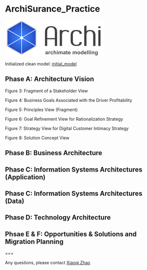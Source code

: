 # ArchiSurance_Practice

![archi_logo](img/Archi_Logo.png)

Initialized clean model: [initial_model](./ArchiSurance_Practice.archimate)

## Phase A: Architecture Vision

Figure 3: Fragment of a Stakeholder View

Figure 4: Business Goals Associated with the Driver Profitability

Figure 5: Principles View (Fragment)

Figure 6: Goal Refinement View for Rationalization Strategy

Figure 7: Strategy View for Digital Customer Intimacy Strategy

Figure 8: Solution Concept View

## Phase B: Business Architecture

## Phase C: Information Systems Architectures (Application)

## Phase C: Information Systems Architectures (Data)

## Phase D: Technology Architecture

## Phsae E & F: Opportunities & Solutions and Migration Planning

===

Any questions, please contact [Xiaoqi Zhao](mailto:xiaoqizhao@outlook.com)